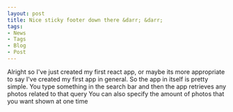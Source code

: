 ```yaml
---
layout: post
title: Nice sticky footer down there &darr; &darr;
tags:
- News
- Tags
- Blog
- Post
---
```


Alright so I've just created my first react app, or maybe its more appropriate to say I've created my first app in general. So the app in itself is pretty simple. You type something in the search bar and then the app retrieves any photos related to that query You can also specify the amount of photos that you want shown at one time

